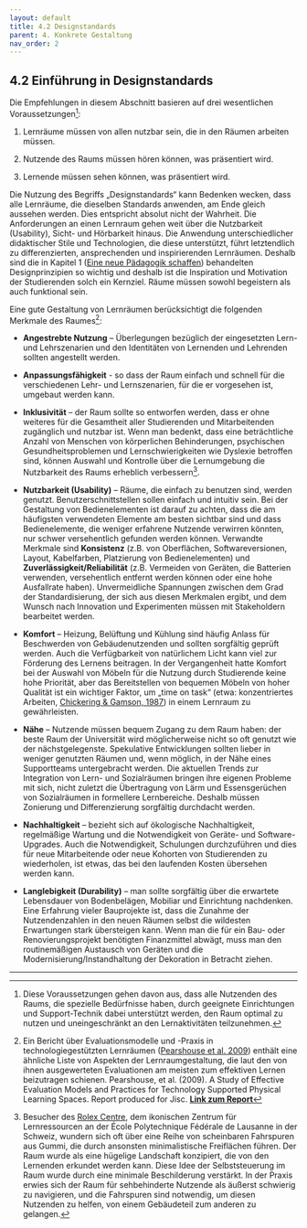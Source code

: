 ```yaml
---
layout: default
title: 4.2 Designstandards
parent: 4. Konkrete Gestaltung
nav_order: 2
---
```

## 4.2 Einführung in Designstandards

Die Empfehlungen in diesem Abschnitt basieren auf drei wesentlichen
Voraussetzungen[^8]:

1.  Lernräume müssen von allen nutzbar sein, die in den Räumen arbeiten
    müssen.

2.  Nutzende des Raums müssen hören können, was präsentiert wird.

3.  Lernende müssen sehen können, was präsentiert wird.

Die Nutzung des Begriffs „Designstandards“ kann Bedenken wecken, dass
alle Lernräume, die dieselben Standards anwenden, am Ende gleich
aussehen werden. Dies entspricht absolut nicht der Wahrheit. Die
Anforderungen an einen Lernraum gehen weit über die Nutzbarkeit
(Usability), Sicht- und Hörbarkeit hinaus. Die Anwendung
unterschiedlicher didaktischer Stile und Technologien, die diese
unterstützt, führt letztendlich zu differenzierten, ansprechenden und
inspirierenden Lernräumen. Deshalb sind die in Kapitel 1
([Eine neue Pädagogik schaffen](../01_Paedagogik/00_Paedagogik.md))
behandelten Designprinzipien so wichtig und deshalb
ist die Inspiration und Motivation der Studierenden solch ein Kernziel.
Räume müssen sowohl begeistern als auch funktional sein.

Eine gute Gestaltung von Lernräumen berücksichtigt die folgenden
Merkmale des Raumes[^9]:

-   **Angestrebte Nutzung** – Überlegungen bezüglich der eingesetzten
    Lern- und Lehrszenarien und den Identitäten von Lernenden und
    Lehrenden sollten angestellt werden.

-   **Anpassungsfähigkeit** - so dass der Raum einfach und schnell für
    die verschiedenen Lehr- und Lernszenarien, für die er vorgesehen
    ist, umgebaut werden kann.

-   **Inklusivität** – der Raum sollte so entworfen werden, dass er ohne
    weiteres für die Gesamtheit aller Studierenden und Mitarbeitenden
    zugänglich und nutzbar ist. Wenn man bedenkt, dass eine
    beträchtliche Anzahl von Menschen von körperlichen Behinderungen,
    psychischen Gesundheitsproblemen und Lernschwierigkeiten wie
    Dyslexie betroffen sind, können Auswahl und Kontrolle über die
    Lernumgebung die Nutzbarkeit des Raums erheblich verbessern[^10].

-   **Nutzbarkeit (Usability)** – Räume, die einfach zu benutzen sind,
    werden genutzt. Benutzerschnittstellen sollen einfach und intuitiv
    sein. Bei der Gestaltung von Bedienelementen ist darauf zu achten,
    dass die am häufigsten verwendeten Elemente am besten sichtbar sind
    und dass Bedienelemente, die weniger erfahrene Nutzende verwirren
    könnten, nur schwer versehentlich gefunden werden können. Verwandte
    Merkmale sind **Konsistenz** (z.B. von Oberflächen,
    Softwareversionen, Layout, Kabelfarben, Platzierung von
    Bedienelementen) und **Zuverlässigkeit/Reliabilität** (z.B.
    Vermeiden von Geräten, die Batterien verwenden, versehentlich
    entfernt werden können oder eine hohe Ausfallrate haben).
    Unvermeidliche Spannungen zwischen dem Grad der Standardisierung,
    der sich aus diesen Merkmalen ergibt, und dem Wunsch nach Innovation
    und Experimenten müssen mit Stakeholdern bearbeitet werden.

-   **Komfort** – Heizung, Belüftung und Kühlung sind häufig Anlass für
    Beschwerden von Gebäudenutzenden und sollten sorgfältig geprüft
    werden. Auch die Verfügbarkeit von natürlichem Licht kann viel zur
    Förderung des Lernens beitragen. In der Vergangenheit hatte Komfort
    bei der Auswahl von Möbeln für die Nutzung durch Studierende keine
    hohe Priorität, aber das Bereitstellen von bequemen Möbeln von hoher
    Qualität ist ein wichtiger Faktor, um „time on task“ (etwa:
    konzentriertes Arbeiten, [Chickering & Gamson, 1987](../11_Referenzen.md)) in einem
    Lernraum zu gewährleisten.

-   **Nähe** – Nutzende müssen bequem Zugang zu dem Raum haben: der beste
    Raum der Universität wird möglicherweise nicht so oft genutzt wie
    der nächstgelegenste. Spekulative Entwicklungen sollten lieber in
    weniger genutzten Räumen und, wenn möglich, in der Nähe eines
    Supportteams untergebracht werden. Die aktuellen Trends zur
    Integration von Lern- und Sozialräumen bringen ihre eigenen Probleme
    mit sich, nicht zuletzt die Übertragung von Lärm und Essensgerüchen
    von Sozialräumen in formellere Lernbereiche. Deshalb müssen
    Zonierung und Differenzierung sorgfältig durchdacht werden.

-   **Nachhaltigkeit** – bezieht sich auf ökologische Nachhaltigkeit,
    regelmäßige Wartung und die Notwendigkeit von Geräte- und
    Software-Upgrades. Auch die Notwendigkeit, Schulungen durchzuführen
    und dies für neue Mitarbeitende oder neue Kohorten von Studierenden zu
    wiederholen, ist etwas, das bei den laufenden Kosten übersehen
    werden kann.

-   **Langlebigkeit (Durability)** – man sollte sorgfältig über die
    erwartete Lebensdauer von Bodenbelägen, Mobiliar und Einrichtung
    nachdenken. Eine Erfahrung vieler Bauprojekte ist, dass die Zunahme
    der Nutzendenzahlen in den neuen Räumen selbst die wildesten
    Erwartungen stark übersteigen kann. Wenn man die für ein Bau- oder
    Renovierungsprojekt benötigten Finanzmittel abwägt, muss man den
    routinemäßigen Austausch von Geräten und die
    Modernisierung/Instandhaltung der Dekoration in Betracht ziehen.

---

[^8]: Diese Voraussetzungen gehen davon aus, dass alle Nutzenden des Raums,
        die spezielle Bedürfnisse haben, durch geeignete Einrichtungen und
        Support-Technik dabei unterstützt werden, den Raum
        optimal zu nutzen und uneingeschränkt an den Lernaktivitäten
        teilzunehmen.

[^9]: Ein Bericht über Evaluationsmodelle und -Praxis in
        technologiegestützten Lernräumen ([Pearshouse et al. 2009](../11_Referenzen.md)) enthält
        eine ähnliche Liste von Aspekten der Lernraumgestaltung, die laut
        den von ihnen ausgewerteten Evaluationen am meisten zum effektiven
        Lernen beizutragen schienen. Pearshouse, et al. (2009). A Study of
        Effective Evaluation Models and Practices for Technology Supported
        Physical Learning Spaces. Report produced for Jisc. **[Link zum Report](http://oro.open.ac.uk/29996/2/)**

[^10]: Besucher des [Rolex Centre](http://rolexlearningcenter.epfl.ch/), dem ikonischen Zentrum für
        Lernressourcen an der École Polytechnique Fédérale de Lausanne in
        der Schweiz, wundern sich oft über eine Reihe von scheinbaren
        Fahrspuren aus Gummi, die durch ansonsten minimalistische
        Freiflächen führen. Der Raum wurde als eine
        hügelige Landschaft konzipiert, die von den Lernenden erkundet
        werden kann. Diese Idee der Selbststeuerung im Raum wurde durch eine
        minimale Beschilderung verstärkt. In der Praxis erwies sich der Raum
        für sehbehinderte Nutzende als äußerst schwierig zu navigieren, und
        die Fahrspuren sind notwendig, um diesen Nutzenden zu helfen, von
        einem Gebäudeteil zum anderen zu gelangen.
